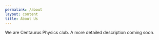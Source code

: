 ```yaml
---
permalink: /about
layout: content
title: About Us
---
```


We are Centaurus Physics club. A more detailed description coming soon.